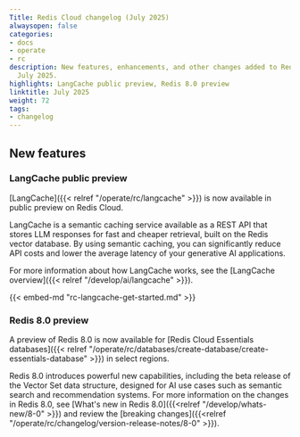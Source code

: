 ```yaml
---
Title: Redis Cloud changelog (July 2025)
alwaysopen: false
categories:
- docs
- operate
- rc
description: New features, enhancements, and other changes added to Redis Cloud during
  July 2025.
highlights: LangCache public preview, Redis 8.0 preview
linktitle: July 2025
weight: 72
tags:
- changelog
---
```


## New features

### LangCache public preview

[LangCache]({{< relref "/operate/rc/langcache" >}}) is now available in public preview on Redis Cloud. 

LangCache is a semantic caching service available as a REST API that stores LLM responses for fast and cheaper retrieval, built on the Redis vector database. By using semantic caching, you can significantly reduce API costs and lower the average latency of your generative AI applications.

For more information about how LangCache works, see the [LangCache overview]({{< relref "/develop/ai/langcache" >}}).

{{< embed-md "rc-langcache-get-started.md"  >}}

### Redis 8.0 preview

A preview of Redis 8.0 is now available for [Redis Cloud Essentials databases]({{< relref "/operate/rc/databases/create-database/create-essentials-database" >}}) in select regions.

Redis 8.0 introduces powerful new capabilities, including the beta release of the Vector Set data structure, designed for AI use cases such as semantic search and recommendation systems. For more information on the changes in Redis 8.0, see [What's new in Redis 8.0]({{<relref "/develop/whats-new/8-0" >}}) and review the [breaking changes]({{<relref "/operate/rc/changelog/version-release-notes/8-0" >}}).
